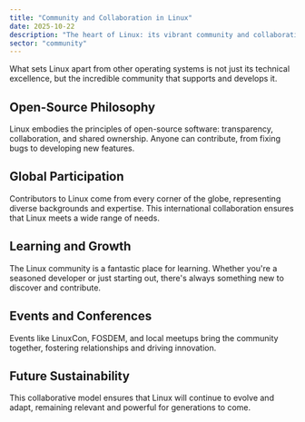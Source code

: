 ```yaml
---
title: "Community and Collaboration in Linux"
date: 2025-10-22
description: "The heart of Linux: its vibrant community and collaborative spirit."
sector: "community"
---
```


What sets Linux apart from other operating systems is not just its technical excellence, but the incredible community that supports and develops it.

## Open-Source Philosophy

Linux embodies the principles of open-source software: transparency, collaboration, and shared ownership. Anyone can contribute, from fixing bugs to developing new features.

## Global Participation

Contributors to Linux come from every corner of the globe, representing diverse backgrounds and expertise. This international collaboration ensures that Linux meets a wide range of needs.

## Learning and Growth

The Linux community is a fantastic place for learning. Whether you're a seasoned developer or just starting out, there's always something new to discover and contribute.

## Events and Conferences

Events like LinuxCon, FOSDEM, and local meetups bring the community together, fostering relationships and driving innovation.

## Future Sustainability

This collaborative model ensures that Linux will continue to evolve and adapt, remaining relevant and powerful for generations to come.
